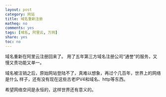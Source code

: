 ```yaml
---
layout: post
category: 网站
title: 域名重新注册
matheq: no
comments: yes
tags: [域名, 阿里云, 万网]
share: yes
toc: no
---
```

域名重新在阿里云注册回来了。
用了五年第三方域名注册公司“通誉”的服务，又慢又贵功能又单一。

域名被注销之后，原始网站登陆不了，真难以想象，再过个几百年，世界上的网络是什么
样子，还有没有现在这些古老IPV4和域名、http等东西。

希望网络空间是永恒的，这样世界还有意义的。
